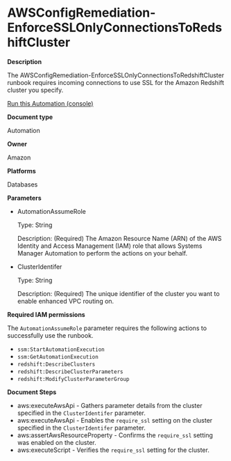# AWSConfigRemediation\-EnforceSSLOnlyConnectionsToRedshiftCluster<a name="automation-aws-enforce-redshift-ssl-only"></a>

**Description**

The AWSConfigRemediation\-EnforceSSLOnlyConnectionsToRedshiftCluster runbook requires incoming connections to use SSL for the Amazon Redshift cluster you specify\.

[Run this Automation \(console\)](https://console.aws.amazon.com/systems-manager/automation/execute/AWSConfigRemediation-EnforceSSLOnlyConnectionsToRedshiftCluster)

**Document type**

Automation

**Owner**

Amazon

**Platforms**

Databases

**Parameters**
+ AutomationAssumeRole

  Type: String

  Description: \(Required\) The Amazon Resource Name \(ARN\) of the AWS Identity and Access Management \(IAM\) role that allows Systems Manager Automation to perform the actions on your behalf\.
+ ClusterIdentifer

  Type: String

  Description: \(Required\) The unique identifier of the cluster you want to enable enhanced VPC routing on\.

**Required IAM permissions**

The `AutomationAssumeRole` parameter requires the following actions to successfully use the runbook\.
+ `ssm:StartAutomationExecution`
+ `ssm:GetAutomationExecution`
+ `redshift:DescribeClusters`
+ `redshift:DescribeClusterParameters`
+ `redshift:ModifyClusterParameterGroup`

**Document Steps**
+ aws:executeAwsApi \- Gathers parameter details from the cluster specified in the `ClusterIdentifer` parameter\.
+ aws:executeAwsApi \- Enables the `require_ssl` setting on the cluster specified in the `ClusterIdentifer` parameter\.
+ aws:assertAwsResourceProperty \- Confirms the `require_ssl` setting was enabled on the cluster\.
+ aws:executeScript \- Verifies the `require_ssl` setting for the cluster\.